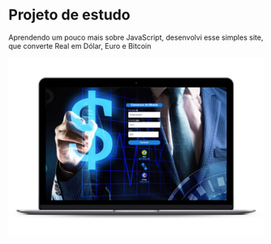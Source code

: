 <h1>Projeto de estudo</h1>
<p> Aprendendo um pouco mais sobre JavaScript, desenvolvi esse simples site, que converte Real em Dólar, Euro e Bitcoin</p>
<img src="https://github.com/matiasrafael/Conversor-de-Moeda/blob/master/img/README.png?raw=true"/>
